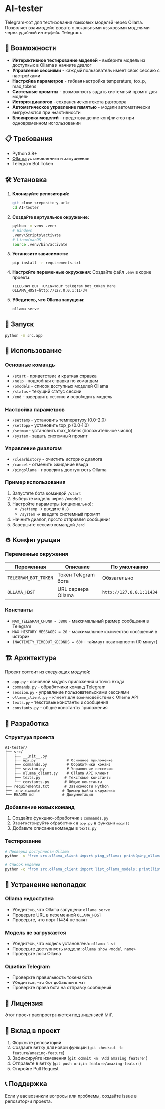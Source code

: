 # AI-tester

Telegram-бот для тестирования языковых моделей через Ollama. Позволяет взаимодействовать с локальными языковыми моделями через удобный интерфейс Telegram.

## 🚀 Возможности

- **Интерактивное тестирование моделей** - выберите модель из доступных в Ollama и начните диалог
- **Управление сессиями** - каждый пользователь имеет свою сессию с настройками
- **Настройка параметров** - гибкая настройка temperature, top_p, max_tokens
- **Системные промпты** - возможность задать системный промпт для модели
- **История диалогов** - сохранение контекста разговора
- **Автоматическое управление памятью** - модели автоматически выгружаются при неактивности
- **Блокировка моделей** - предотвращение конфликтов при одновременном использовании

## 📋 Требования

- Python 3.8+
- [Ollama](https://ollama.ai/) установленная и запущенная
- Telegram Bot Token

## 🛠 Установка

1. **Клонируйте репозиторий:**
   ```bash
   git clone <repository-url>
   cd AI-tester
   ```

2. **Создайте виртуальное окружение:**
   ```bash
   python -m venv .venv
   # Windows
   .venv\Scripts\activate
   # Linux/macOS
   source .venv/bin/activate
   ```

3. **Установите зависимости:**
   ```bash
   pip install -r requirements.txt
   ```

4. **Настройте переменные окружения:**
   Создайте файл `.env` в корне проекта:
   ```env
   TELEGRAM_BOT_TOKEN=your_telegram_bot_token_here
   OLLAMA_HOST=http://127.0.0.1:11434
   ```

5. **Убедитесь, что Ollama запущена:**
   ```bash
   ollama serve
   ```

## 🚀 Запуск

```bash
python -m src.app
```

## 📖 Использование

### Основные команды

- `/start` - приветствие и краткая справка
- `/help` - подробная справка по командам
- `/omodels` - список доступных моделей Ollama
- `/status` - текущий статус сессии
- `/end` - завершить сессию и освободить модель

### Настройка параметров

- `/settemp` - установить температуру (0.0-2.0)
- `/settopp` - установить top_p (0.0-1.0) 
- `/setmax` - установить max_tokens (положительное число)
- `/system` - задать системный промпт

### Управление диалогом

- `/clearhistory` - очистить историю диалога
- `/cancel` - отменить ожидание ввода
- `/pingollama` - проверить доступность Ollama

### Пример использования

1. Запустите бота командой `/start`
2. Выберите модель через `/omodels`
3. Настройте параметры (опционально):
   - `/settemp` → введите `0.8`
   - `/system` → введите системный промпт
4. Начните диалог, просто отправляя сообщения
5. Завершите сессию командой `/end`

## ⚙️ Конфигурация

### Переменные окружения

| Переменная | Описание | По умолчанию |
|------------|----------|--------------|
| `TELEGRAM_BOT_TOKEN` | Токен Telegram бота | Обязательно |
| `OLLAMA_HOST` | URL сервера Ollama | `http://127.0.0.1:11434` |

### Константы

- `MAX_TELEGRAM_CHUNK = 3800` - максимальный размер сообщения в Telegram
- `MAX_HISTORY_MESSAGES = 20` - максимальное количество сообщений в истории
- `INACTIVITY_TIMEOUT_SECONDS = 600` - таймаут неактивности (10 минут)

## 🏗 Архитектура

Проект состоит из следующих модулей:

- `app.py` - основной модуль приложения и точка входа
- `commands.py` - обработчики команд Telegram
- `session.py` - управление пользовательскими сессиями
- `ollama_client.py` - клиент для взаимодействия с Ollama API
- `texts.py` - текстовые константы и сообщения
- `constants.py` - общие константы приложения

## 🔧 Разработка

### Структура проекта

```
AI-tester/
├── src/
│   ├── __init__.py
│   ├── app.py              # Основное приложение
│   ├── commands.py         # Обработчики команд
│   ├── session.py          # Управление сессиями
│   ├── ollama_client.py    # Ollama API клиент
│   ├── texts.py           # Текстовые константы
│   └── constants.py       # Общие константы
├── requirements.txt       # Зависимости Python
├── .env.example          # Пример файла окружения
└── README.md             # Документация
```

### Добавление новых команд

1. Создайте функцию-обработчик в `commands.py`
2. Зарегистрируйте обработчик в `app.py` в функции `main()`
3. Добавьте описание команды в `texts.py`

### Тестирование

```bash
# Проверка доступности Ollama
python -c "from src.ollama_client import ping_ollama; print(ping_ollama())"

# Список моделей
python -c "from src.ollama_client import list_ollama_models; print(list_ollama_models())"
```

## 🐛 Устранение неполадок

### Ollama недоступна
- Убедитесь, что Ollama запущена: `ollama serve`
- Проверьте URL в переменной `OLLAMA_HOST`
- Проверьте, что порт 11434 не занят

### Модель не загружается
- Убедитесь, что модель установлена: `ollama list`
- Проверьте доступность модели: `ollama show <model_name>`
- Проверьте логи Ollama

### Ошибки Telegram
- Проверьте правильность токена бота
- Убедитесь, что бот добавлен в чат
- Проверьте права бота на отправку сообщений

## 📄 Лицензия

Этот проект распространяется под лицензией MIT.

## 🤝 Вклад в проект

1. Форкните репозиторий
2. Создайте ветку для новой функции (`git checkout -b feature/amazing-feature`)
3. Зафиксируйте изменения (`git commit -m 'Add amazing feature'`)
4. Отправьте в ветку (`git push origin feature/amazing-feature`)
5. Откройте Pull Request

## 📞 Поддержка

Если у вас возникли вопросы или проблемы, создайте issue в репозитории проекта.